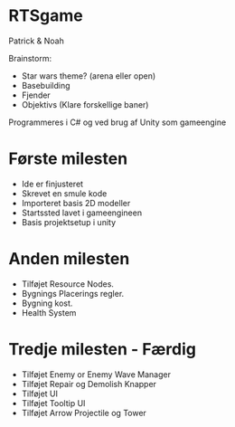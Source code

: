 # RTSgame

Patrick & Noah

Brainstorm:
- Star wars theme? (arena eller open)
- Basebuilding
- Fjender
- Objektivs (Klare forskellige baner)

Programmeres i C# og ved brug af Unity som gameengine

# Første milesten
- Ide er finjusteret
- Skrevet en smule kode
- Importeret basis 2D modeller
- Startssted lavet i gameengineen
- Basis projektsetup i unity

# Anden milesten
- Tilføjet Resource Nodes.
- Bygnings Placerings regler.
- Bygning kost.
- Health System

# Tredje milesten - Færdig
- Tilføjet Enemy or Enemy Wave Manager
- Tilføjet Repair og Demolish Knapper
- Tilføjet UI
- Tilføjet Tooltip UI
- Tilføjet Arrow Projectile og Tower
